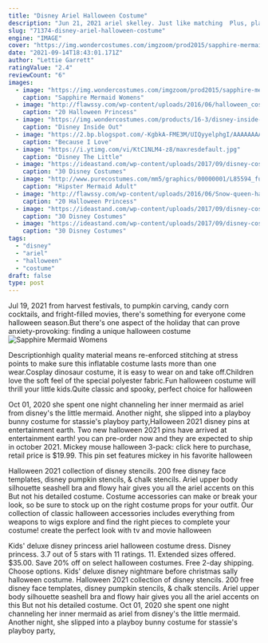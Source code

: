 ```yaml
---
title: "Disney Ariel Halloween Costume"
description: "Jun 21, 2021 ariel skelley. Just like matching  Plus, planning a group halloween costume takes the stress out of having to come up with several different ones to please everyone in your family. It's a win-win! Disney costume ideas for kids and grown-ups alike. The cutest diy halloween"
slug: "71374-disney-ariel-halloween-costume"
engine: "IMAGE"
cover: "https://img.wondercostumes.com/imgzoom/prod2015/sapphire-mermaid-costume.jpg"
date: "2021-09-14T18:43:01.171Z"
author: "Lettie Garrett"
ratingValue: "2.4"
reviewCount: "6"
images:
  - image: "https://img.wondercostumes.com/imgzoom/prod2015/sapphire-mermaid-costume.jpg"
    caption: "Sapphire Mermaid Womens"
  - image: "http://flawssy.com/wp-content/uploads/2016/06/halloween_costumes__womens-disney-deluxe-cinderella-costume.jpg"
    caption: "20 Halloween Princess"
  - image: "https://img.wondercostumes.com/products/16-3/disney-inside-out-joy-girls-costume.jpg"
    caption: "Disney Inside Out"
  - image: "https://2.bp.blogspot.com/-KgbkA-FME3M/UIQyyelphgI/AAAAAAAAAnc/Zjkn3hV3LLc/s1600/ariel-fashion-the-little-mermaid-Favim.com-315121.jpg"
    caption: "Because I Love"
  - image: "https://i.ytimg.com/vi/KtC1NLM4-z8/maxresdefault.jpg"
    caption: "Disney The Little"
  - image: "https://ideastand.com/wp-content/uploads/2017/09/disney-costumes/16-disney-halloween-costume-diy.jpg"
    caption: "30 Disney Costumes"
  - image: "http://www.purecostumes.com/mm5/graphics/00000001/L85594_full_1.jpg"
    caption: "Hipster Mermaid Adult"
  - image: "http://flawssy.com/wp-content/uploads/2016/06/Snow-queen-halloween-costume.jpg"
    caption: "20 Halloween Princess"
  - image: "https://ideastand.com/wp-content/uploads/2017/09/disney-costumes/26-disney-halloween-costume-diy.jpg"
    caption: "30 Disney Costumes"
  - image: "https://ideastand.com/wp-content/uploads/2017/09/disney-costumes/26-disney-halloween-costume-diy-3.jpg"
    caption: "30 Disney Costumes"
tags:
  - "disney"
  - "ariel"
  - "halloween"
  - "costume"
draft: false
type: post
---
```


Jul 19, 2021 from harvest festivals, to pumpkin carving, candy corn cocktails, and fright-filled movies, there's something for everyone come halloween season.But there's one aspect of the holiday that can prove anxiety-provoking: finding a unique halloween costume
![Sapphire Mermaid Womens](https://img.wondercostumes.com/imgzoom/prod2015/sapphire-mermaid-costume.jpg "Sapphire Mermaid Womens")

Descriptionhigh quality material means re-enforced stitching at stress points to make sure this inflatable costume lasts more than one wear.Cosplay dinosaur costume, it is easy to wear on and take off.Children love the soft feel of the special polyester fabric.Fun halloween costume will thrill your little kids.Quite classic and spooky, perfect choice for halloween
<!--inArticleAds-->

<!--galleryOne-->

Oct 01, 2020 she spent one night channeling her inner mermaid as ariel from disney's the little mermaid. Another night, she slipped into a playboy bunny costume for stassie's playboy party,Halloween 2021 disney pins at entertainment earth. Two new halloween 2021 pins have arrived at entertainment earth! you can pre-order now and they are expected to ship in october 2021. Mickey mouse halloween 3-pack: click here to purchase, retail price is $19.99. This pin set features mickey in his favorite halloween
<!--inArticleAds-->

<!--galleryTwo-->

Halloween 2021 collection of disney stencils. 200 free disney face templates, disney pumpkin stencils, & chalk stencils.  Ariel upper body silhouette  seashell bra and flowy hair gives you all the ariel accents on this But not his detailed costume. Costume accessories can make or break your look, so be sure to stock up on the right costume props for your outfit. Our collection of classic halloween accessories includes everything from weapons to wigs  explore and find the right pieces to complete your costume! create the perfect look with tv and movie halloween
<!--galleryThree-->

Kids' deluxe disney princess ariel halloween costume dress. Disney princess. 3.7 out of 5 stars with 11 ratings. 11. Extended sizes offered. $35.00. Save 20% off on select halloween costumes. Free 2-day shipping. Choose options. Kids' deluxe disney nightmare before christmas sally halloween costume. Halloween 2021 collection of disney stencils. 200 free disney face templates, disney pumpkin stencils, & chalk stencils.  Ariel upper body silhouette  seashell bra and flowy hair gives you all the ariel accents on this But not his detailed costume. Oct 01, 2020 she spent one night channeling her inner mermaid as ariel from disney's the little mermaid. Another night, she slipped into a playboy bunny costume for stassie's playboy party,